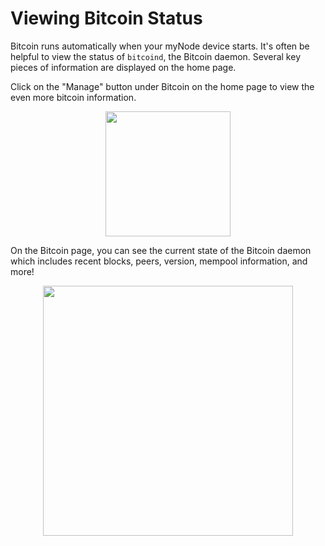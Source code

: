 # Viewing Bitcoin Status

Bitcoin runs automatically when your myNode device starts. It's often be helpful to view the status of `bitcoind`, the Bitcoin daemon. Several key pieces of information are displayed on the home page.

Click on the "Manage" button under Bitcoin on the home page to view the even more bitcoin information.

<center>
  <figure>
    <img src="/images/bitcoin/bitcoin-status-1.png" alt="" style="width: 200px">
  </figure>
</center>

On the Bitcoin page, you can see the current state of the Bitcoin daemon which includes recent blocks, peers, version, mempool information, and more!

<center>
  <figure>
    <img src="/images/bitcoin/bitcoin-status-2.png" alt="" style="width: 400px">
  </figure>
</center>
